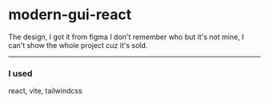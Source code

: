 # modern-gui-react
The design, I got it from figma I don't remember who but it's not mine, I can't show the whole project cuz it's sold.
___
### I used
react, vite, tailwindcss

